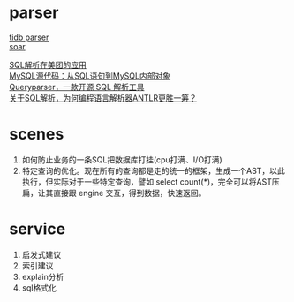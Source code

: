 # parser 
[tidb parser](https://github.com/pingcap/parser)  
[soar](https://github.com/XiaoMi/soar)  

[SQL解析在美团的应用](https://tech.meituan.com/2018/05/20/sql-parser-used-in-mtdp.html)  
[MySQL源代码：从SQL语句到MySQL内部对象](http://www.orczhou.com/index.php/2012/11/mysql-innodb-source-code-optimization-1/)  
[Queryparser，一款开源 SQL 解析工具](https://www.infoq.cn/article/uber-opensource-queryparser)  
[关于SQL解析，为何编程语言解析器ANTLR更胜一筹？](https://dbaplus.cn/news-155-2261-1.html)

# scenes
1. 如何防止业务的一条SQL把数据库打挂(cpu打满、I/O打满)
2. 特定查询的优化。现在所有的查询都是走的统一的框架，生成一个AST，以此执行，但实际对于一些特定查询，譬如 select count(*)，完全可以将AST压扁，让其直接跟 engine 交互，得到数据，快速返回。

# service
1. 启发式建议
2. 索引建议
3. explain分析
4. sql格式化

